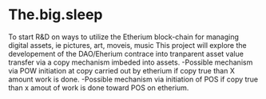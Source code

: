 # The.big.sleep
To start R&D on ways to utilize the Etherium block-chain for managing digital assets, ie  pictures, art, moveis, music
This project will explore the developement of the DAO/Eherium contrace into tranparent asset value transfer via a copy mechanism imbeded into assets.
-Possible mechanism via POW initiation at copy carried out by etherium if copy true than X amount work is done.
-Possible mechanism via initiation of POS if copy true than x amout of work is done toward POS on etherium.
